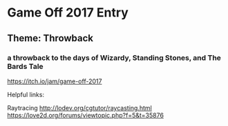 # Game Off 2017 Entry

## Theme: Throwback

### a throwback to the days of Wizardy, Standing Stones, and The Bards Tale

https://itch.io/jam/game-off-2017


Helpful links:

Raytracing
http://lodev.org/cgtutor/raycasting.html
https://love2d.org/forums/viewtopic.php?f=5&t=35876
